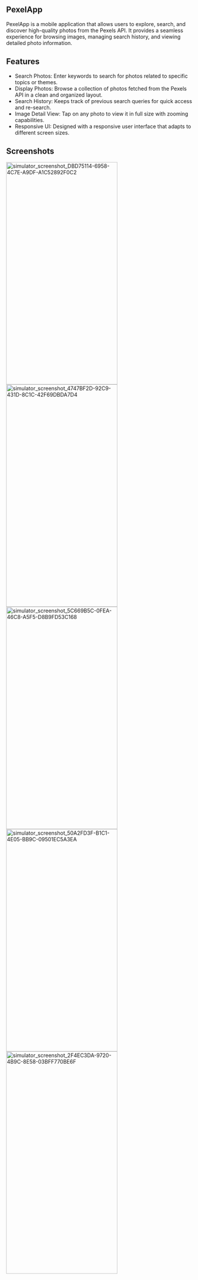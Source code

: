 ## PexelApp
PexelApp is a mobile application that allows users to explore, search, and discover high-quality photos from the Pexels API. It provides a seamless experience for browsing images, managing search history, and viewing detailed photo information.

## Features
 - Search Photos: Enter keywords to search for photos related to specific topics or themes.
 - Display Photos: Browse a collection of photos fetched from the Pexels API in a clean and organized layout.
 - Search History: Keeps track of previous search queries for quick access and re-search.
 - Image Detail View: Tap on any photo to view it in full size with zooming capabilities.
 - Responsive UI: Designed with a responsive user interface that adapts to different screen sizes.

## Screenshots
<img src="https://github.com/user-attachments/assets/e1e940e1-c875-46b9-964d-f4f4c07e9204" width="300" height="600" alt="simulator_screenshot_DBD75114-6958-4C7E-A9DF-A1C52892F0C2">
<img src="https://github.com/user-attachments/assets/b6f42cc3-0977-4b6b-8b72-dd7838a35b12" width="300" height="600" alt="simulator_screenshot_4747BF2D-92C9-431D-8C1C-42F69DBDA7D4">
<img src="https://github.com/user-attachments/assets/1ed89318-d67d-45fa-a6b5-3703931d5d3c" width="300" height="600" alt="simulator_screenshot_5C669B5C-0FEA-46C8-A5F5-D8B9FD53C168">
<img src="https://github.com/user-attachments/assets/2ff809d3-b3e6-4733-a347-1836c1547f80" width="300" height="600" alt="simulator_screenshot_50A2FD3F-B1C1-4E05-BB9C-09501EC5A3EA">
<img src="https://github.com/user-attachments/assets/54400d38-40b3-44d3-93ff-03dbdf3d8792" width="300" height="600" alt="simulator_screenshot_2F4EC3DA-9720-4B9C-8E58-03BFF770BE6F">


